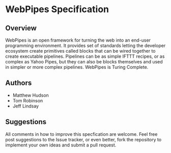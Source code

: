 # WebPipes Specification

## Overview
WebPipes is an open framework for turning the web into an end-user programming environment. It provides set of standards letting the developer ecosystem create primitives called blocks that can be wired together to create executable pipelines. Pipelines can be as simple IFTTT recipes, or as complex as Yahoo Pipes, but they can also be blocks themselves and used in simpler or more complex pipelines. WebPipes is Turing Complete.

## Authors
* Matthew Hudson
* Tom Robinson
* Jeff Lindsay

## Suggestions
All comments in how to improve this specfication are welcome. Feel free post suggestions to the Issue tracker, or even better, fork the repository to implement your own ideas and submit a pull request.